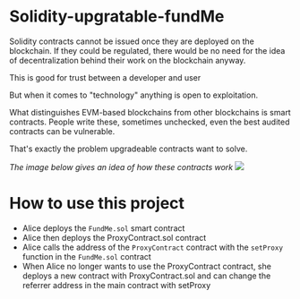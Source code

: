 # Solidity-upgratable-fundMe

Solidity contracts cannot be issued once they are deployed on the blockchain. If they could be regulated, there would be no need for the idea of decentralization behind their work on the blockchain anyway.

This is good for trust between a developer and user

But when it comes to "technology" anything is open to exploitation.

What distinguishes EVM-based blockchains from other blockchains is smart contracts. People write these, sometimes unchecked, even the best audited contracts can be vulnerable. 

That's exactly the problem upgradeable contracts want to solve.

*The image below gives an idea of how these contracts work*
![](https://i.stack.imgur.com/5VEOd.png)


# How to use this project

- Alice deploys the `FundMe.sol` smart contract
- Alice then deploys the ProxyContract.sol contract
- Alice calls the address of the `ProxyContract` contract with the `setProxy` function in the `FundMe.sol` contract
- When Alice no longer wants to use the ProxyContract contract, she deploys a new contract with ProxyContract.sol and can change the referrer address in the main contract with setProxy
